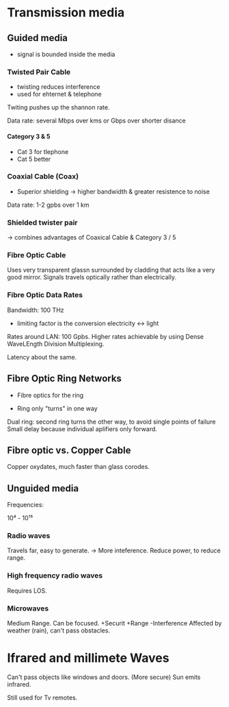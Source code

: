 # Transmission media

## Guided media

- signal is bounded inside the media

### Twisted Pair Cable

- twisting reduces interference
- used for ehternet & telephone

Twiting pushes up the shannon rate.

Data rate: several Mbps over kms or Gbps over shorter disance

#### Category 3 & 5

- Cat 3 for tlephone
- Cat 5 better

### Coaxial Cable (Coax)

- Superior shielding -> higher bandwidth & greater resistence to noise

Data rate: 1-2 gpbs over 1 km

### Shielded twister pair

-> combines advantages of Coaxical Cable & Category 3 / 5

### Fibre Optic Cable

Uses very transparent glassn surrounded by cladding that acts like a very good mirror.
Signals travels optically rather than electrically.

### Fibre Optic Data Rates

Bandwidth: 100 THz

- limiting factor is the conversion electricity <-> light

Rates around LAN: 100 Gpbs.
Higher rates achievable by using Dense WaveLEngth Division Multiplexing.

Latency about the same.

## Fibre Optic Ring Networks

- Fibre optics for the ring

- Ring only "turns" in one way

Dual ring: second ring turns the other way, to avoid single points of failure
Small delay because individual aplifiers only forward.

## Fibre optic vs. Copper Cable

Copper oxydates, much faster than glass corodes.

## Unguided media

Frequencies:

10⁴ - 10¹⁵

### Radio waves

Travels far, easy to generate.
-> More inteference.
Reduce power, to reduce range.

### High frequency radio waves

Requires LOS.

### Microwaves

Medium Range. Can be focused. +Securit +Range -Interference
Affected by weather (rain), can't pass obstacles.

# Ifrared and millimete Waves

Can't pass objects like windows and doors. (More secure)
Sun emits infrared.

Still used for Tv remotes.


